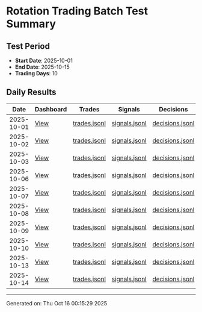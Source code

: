 # Rotation Trading Batch Test Summary

## Test Period
- **Start Date**: 2025-10-01
- **End Date**: 2025-10-15
- **Trading Days**: 10

## Daily Results

| Date | Dashboard | Trades | Signals | Decisions |
|------|-----------|--------|---------|----------|
| 2025-10-01 | [View](logs/october_with_monitoring/2025-10-01/dashboard.html) | [trades.jsonl](logs/october_with_monitoring/2025-10-01/trades.jsonl) | [signals.jsonl](logs/october_with_monitoring/2025-10-01/signals.jsonl) | [decisions.jsonl](logs/october_with_monitoring/2025-10-01/decisions.jsonl) |
| 2025-10-02 | [View](logs/october_with_monitoring/2025-10-02/dashboard.html) | [trades.jsonl](logs/october_with_monitoring/2025-10-02/trades.jsonl) | [signals.jsonl](logs/october_with_monitoring/2025-10-02/signals.jsonl) | [decisions.jsonl](logs/october_with_monitoring/2025-10-02/decisions.jsonl) |
| 2025-10-03 | [View](logs/october_with_monitoring/2025-10-03/dashboard.html) | [trades.jsonl](logs/october_with_monitoring/2025-10-03/trades.jsonl) | [signals.jsonl](logs/october_with_monitoring/2025-10-03/signals.jsonl) | [decisions.jsonl](logs/october_with_monitoring/2025-10-03/decisions.jsonl) |
| 2025-10-06 | [View](logs/october_with_monitoring/2025-10-06/dashboard.html) | [trades.jsonl](logs/october_with_monitoring/2025-10-06/trades.jsonl) | [signals.jsonl](logs/october_with_monitoring/2025-10-06/signals.jsonl) | [decisions.jsonl](logs/october_with_monitoring/2025-10-06/decisions.jsonl) |
| 2025-10-07 | [View](logs/october_with_monitoring/2025-10-07/dashboard.html) | [trades.jsonl](logs/october_with_monitoring/2025-10-07/trades.jsonl) | [signals.jsonl](logs/october_with_monitoring/2025-10-07/signals.jsonl) | [decisions.jsonl](logs/october_with_monitoring/2025-10-07/decisions.jsonl) |
| 2025-10-08 | [View](logs/october_with_monitoring/2025-10-08/dashboard.html) | [trades.jsonl](logs/october_with_monitoring/2025-10-08/trades.jsonl) | [signals.jsonl](logs/october_with_monitoring/2025-10-08/signals.jsonl) | [decisions.jsonl](logs/october_with_monitoring/2025-10-08/decisions.jsonl) |
| 2025-10-09 | [View](logs/october_with_monitoring/2025-10-09/dashboard.html) | [trades.jsonl](logs/october_with_monitoring/2025-10-09/trades.jsonl) | [signals.jsonl](logs/october_with_monitoring/2025-10-09/signals.jsonl) | [decisions.jsonl](logs/october_with_monitoring/2025-10-09/decisions.jsonl) |
| 2025-10-10 | [View](logs/october_with_monitoring/2025-10-10/dashboard.html) | [trades.jsonl](logs/october_with_monitoring/2025-10-10/trades.jsonl) | [signals.jsonl](logs/october_with_monitoring/2025-10-10/signals.jsonl) | [decisions.jsonl](logs/october_with_monitoring/2025-10-10/decisions.jsonl) |
| 2025-10-13 | [View](logs/october_with_monitoring/2025-10-13/dashboard.html) | [trades.jsonl](logs/october_with_monitoring/2025-10-13/trades.jsonl) | [signals.jsonl](logs/october_with_monitoring/2025-10-13/signals.jsonl) | [decisions.jsonl](logs/october_with_monitoring/2025-10-13/decisions.jsonl) |
| 2025-10-14 | [View](logs/october_with_monitoring/2025-10-14/dashboard.html) | [trades.jsonl](logs/october_with_monitoring/2025-10-14/trades.jsonl) | [signals.jsonl](logs/october_with_monitoring/2025-10-14/signals.jsonl) | [decisions.jsonl](logs/october_with_monitoring/2025-10-14/decisions.jsonl) |

---

Generated on: Thu Oct 16 00:15:29 2025
